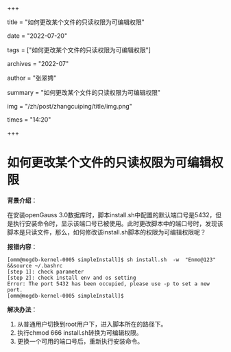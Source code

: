 +++

title = "如何更改某个文件的只读权限为可编辑权限" 

date = "2022-07-20" 

tags = ["如何更改某个文件的只读权限为可编辑权限"] 

archives = "2022-07" 

author = "张翠娉" 

summary = "如何更改某个文件的只读权限为可编辑权限"

img = "/zh/post/zhangcuiping/title/img.png" 

times = "14:20"

+++

# 如何更改某个文件的只读权限为可编辑权限

**背景介绍**：

在安装openGauss 3.0数据库时，脚本install.sh中配置的默认端口号是5432，但是执行安装命令时，显示该端口号已被使用。此时更改脚本中的端口号时，发现该脚本是只读文件，那么，如何修改该install.sh脚本的权限为可编辑权限呢？

**报错内容**：

```
[omm@mogdb-kernel-0005 simpleInstall]$ sh install.sh  -w  "Enmo@123" &&source ~/.bashrc
[step 1]: check parameter
[step 2]: check install env and os setting
Error: The port 5432 has been occupied, please use -p to set a new port.
[omm@mogdb-kernel-0005 simpleInstall]$ 
```

**解决办法**：

1. 从普通用户切换到root用户下，进入脚本所在的路径下。
2. 执行chmod 666 install.sh转换为可编辑权限。
3. 更换一个可用的端口号后，重新执行安装命令。



